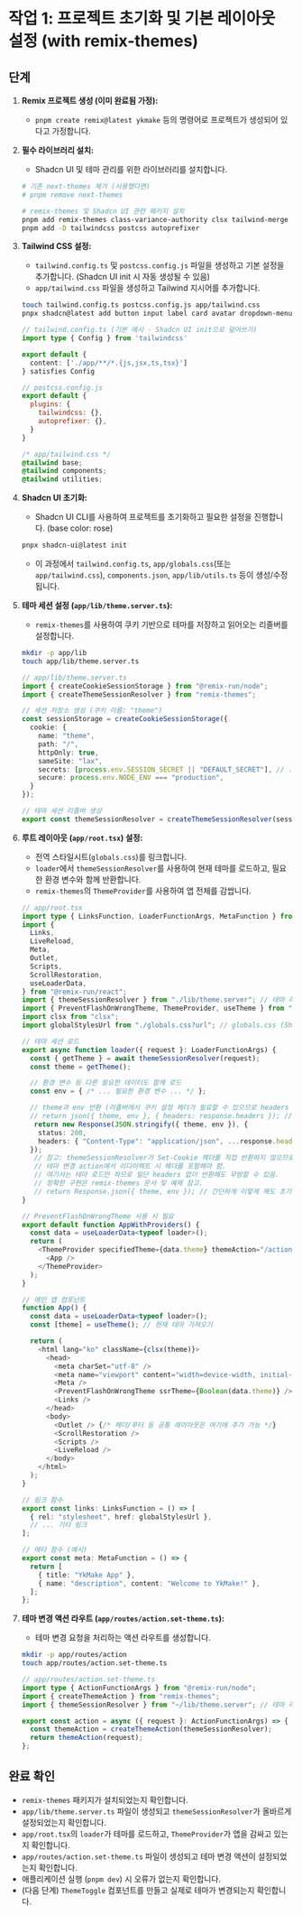 # 작업 1: 프로젝트 초기화 및 기본 레이아웃 설정 (with remix-themes)

## 단계

1.  **Remix 프로젝트 생성 (이미 완료됨 가정):**
    *   `pnpm create remix@latest ykmake` 등의 명령어로 프로젝트가 생성되어 있다고 가정합니다.

2.  **필수 라이브러리 설치:**
    *   Shadcn UI 및 테마 관리를 위한 라이브러리를 설치합니다.

    ```bash
    # 기존 next-themes 제거 (사용했다면)
    # pnpm remove next-themes

    # remix-themes 및 Shadcn UI 관련 패키지 설치
    pnpm add remix-themes class-variance-authority clsx tailwind-merge lucide-react
    pnpm add -D tailwindcss postcss autoprefixer
    ```

3.  **Tailwind CSS 설정:**
    *   `tailwind.config.ts` 및 `postcss.config.js` 파일을 생성하고 기본 설정을 추가합니다. (Shadcn UI init 시 자동 생성될 수 있음)
    *   `app/tailwind.css` 파일을 생성하고 Tailwind 지시어를 추가합니다.

    ```bash
    touch tailwind.config.ts postcss.config.js app/tailwind.css
    pnpx shadcn@latest add button input label card avatar dropdown-menu select checkbox
    ```

    ```typescript
    // tailwind.config.ts (기본 예시 - Shadcn UI init으로 덮어쓰기)
    import type { Config } from 'tailwindcss'

    export default {
      content: ['./app/**/*.{js,jsx,ts,tsx}']
    } satisfies Config
    ```

    ```javascript
    // postcss.config.js
    export default {
      plugins: {
        tailwindcss: {},
        autoprefixer: {},
      }
    }
    ```

    ```css
    /* app/tailwind.css */
    @tailwind base;
    @tailwind components;
    @tailwind utilities;
    ```

4.  **Shadcn UI 초기화:**
    *   Shadcn UI CLI를 사용하여 프로젝트를 초기화하고 필요한 설정을 진행합니다. (base color: rose)

    ```bash
    pnpx shadcn-ui@latest init
    ```
    *   이 과정에서 `tailwind.config.ts`, `app/globals.css`(또는 `app/tailwind.css`), `components.json`, `app/lib/utils.ts` 등이 생성/수정됩니다.

5.  **테마 세션 설정 (`app/lib/theme.server.ts`):**
    *   `remix-themes`를 사용하여 쿠키 기반으로 테마를 저장하고 읽어오는 리졸버를 설정합니다.

    ```bash
    mkdir -p app/lib
    touch app/lib/theme.server.ts
    ```

    ```typescript
    // app/lib/theme.server.ts
    import { createCookieSessionStorage } from "@remix-run/node";
    import { createThemeSessionResolver } from "remix-themes";

    // 세션 저장소 생성 (쿠키 이름: "theme")
    const sessionStorage = createCookieSessionStorage({
      cookie: {
        name: "theme",
        path: "/",
        httpOnly: true,
        sameSite: "lax",
        secrets: [process.env.SESSION_SECRET || "DEFAULT_SECRET"], // .env 파일에 SESSION_SECRET 설정 권장
        secure: process.env.NODE_ENV === "production",
      }
    });

    // 테마 세션 리졸버 생성
    export const themeSessionResolver = createThemeSessionResolver(sessionStorage);
    ```

6.  **루트 레이아웃 (`app/root.tsx`) 설정:**
    *   전역 스타일시트(`globals.css`)를 링크합니다.
    *   `loader`에서 `themeSessionResolver`를 사용하여 현재 테마를 로드하고, 필요한 환경 변수와 함께 반환합니다.
    *   `remix-themes`의 `ThemeProvider`를 사용하여 앱 전체를 감쌉니다.

    ```typescript
    // app/root.tsx
    import type { LinksFunction, LoaderFunctionArgs, MetaFunction } from "@remix-run/node";
    import {
      Links,
      LiveReload,
      Meta,
      Outlet,
      Scripts,
      ScrollRestoration,
      useLoaderData,
    } from "@remix-run/react";
    import { themeSessionResolver } from "./lib/theme.server"; // 테마 리졸버 import
    import { PreventFlashOnWrongTheme, ThemeProvider, useTheme } from "remix-themes"; // remix-themes import
    import clsx from "clsx";
    import globalStylesUrl from "./globals.css?url"; // globals.css (Shadcn UI init으로 생성됨)

    // 테마 세션 로드
    export async function loader({ request }: LoaderFunctionArgs) {
      const { getTheme } = await themeSessionResolver(request);
      const theme = getTheme();

      // 환경 변수 등 다른 필요한 데이터도 함께 로드
      const env = { /* ... 필요한 환경 변수 ... */ }; 

      // theme과 env 반환 (리졸버에서 쿠키 설정 헤더가 필요할 수 있으므로 headers 포함)
      // return json({ theme, env }, { headers: response.headers }); // json 대신 Response.json 권장
       return new Response(JSON.stringify({ theme, env }), {
        status: 200,
        headers: { "Content-Type": "application/json", ...response.headers }, // 여기서 response가 없으므로 헤더 생성 필요 시 직접 생성
      });
       // 참고: themeSessionResolver가 Set-Cookie 헤더를 직접 반환하지 않으므로,
       // 테마 변경 action에서 리다이렉트 시 헤더를 포함해야 함.
       // 여기서는 테마 로드만 하므로 일단 headers 없이 반환해도 무방할 수 있음.
       // 정확한 구현은 remix-themes 문서 및 예제 참고.
       // return Response.json({ theme, env }); // 간단하게 이렇게 해도 초기 로드는 가능
    }

    // PreventFlashOnWrongTheme 사용 시 필요
    export default function AppWithProviders() {
      const data = useLoaderData<typeof loader>();
      return (
        <ThemeProvider specifiedTheme={data.theme} themeAction="/action/set-theme">
          <App />
        </ThemeProvider>
      );
    }

    // 메인 앱 컴포넌트
    function App() {
      const data = useLoaderData<typeof loader>();
      const [theme] = useTheme(); // 현재 테마 가져오기

      return (
        <html lang="ko" className={clsx(theme)}>
          <head>
            <meta charSet="utf-8" />
            <meta name="viewport" content="width=device-width, initial-scale=1" />
            <Meta />
            <PreventFlashOnWrongTheme ssrTheme={Boolean(data.theme)} /> {/* FOUC 방지 */} 
            <Links />
          </head>
          <body>
            <Outlet /> {/* 헤더/푸터 등 공통 레이아웃은 여기에 추가 가능 */} 
            <ScrollRestoration />
            <Scripts />
            <LiveReload />
          </body>
        </html>
      );
    }

    // 링크 함수
    export const links: LinksFunction = () => [
      { rel: "stylesheet", href: globalStylesUrl },
      // ... 기타 링크
    ];

    // 메타 함수 (예시)
    export const meta: MetaFunction = () => {
      return [
        { title: "YkMake App" },
        { name: "description", content: "Welcome to YkMake!" },
      ];
    };
    ```

7.  **테마 변경 액션 라우트 (`app/routes/action.set-theme.ts`):**
    *   테마 변경 요청을 처리하는 액션 라우트를 생성합니다.

    ```bash
    mkdir -p app/routes/action
    touch app/routes/action.set-theme.ts
    ```

    ```typescript
    // app/routes/action.set-theme.ts
    import type { ActionFunctionArgs } from "@remix-run/node";
    import { createThemeAction } from "remix-themes";
    import { themeSessionResolver } from "~/lib/theme.server"; // 테마 리졸버 import

    export const action = async ({ request }: ActionFunctionArgs) => {
      const themeAction = createThemeAction(themeSessionResolver);
      return themeAction(request);
    };
    ```

## 완료 확인

*   `remix-themes` 패키지가 설치되었는지 확인합니다.
*   `app/lib/theme.server.ts` 파일이 생성되고 `themeSessionResolver`가 올바르게 설정되었는지 확인합니다.
*   `app/root.tsx`의 `loader`가 테마를 로드하고, `ThemeProvider`가 앱을 감싸고 있는지 확인합니다.
*   `app/routes/action.set-theme.ts` 파일이 생성되고 테마 변경 액션이 설정되었는지 확인합니다.
*   애플리케이션 실행 (`pnpm dev`) 시 오류가 없는지 확인합니다.
*   (다음 단계) `ThemeToggle` 컴포넌트를 만들고 실제로 테마가 변경되는지 확인합니다. 